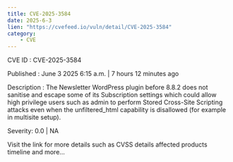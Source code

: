 ```yaml
---
title: CVE-2025-3584
date: 2025-6-3
lien: "https://cvefeed.io/vuln/detail/CVE-2025-3584"
category:
    - CVE
---
```


CVE ID : CVE-2025-3584

Published :  June 3
2025
6:15 a.m. | 7 hours
12 minutes ago

Description : The Newsletter  WordPress plugin before 8.8.2 does not sanitise and escape some of its Subscription settings
which could allow high privilege users such as admin to perform Stored Cross-Site Scripting attacks even when the unfiltered_html capability is disallowed (for example in multisite setup).

Severity: 0.0 | NA

Visit the link for more details
such as CVSS details
affected products
timeline
and more...
